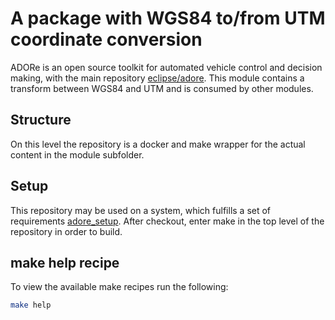 
<!--
********************************************************************************
* Copyright (C) 2017-2020 German Aerospace Center (DLR). 
* Eclipse ADORe, Automated Driving Open Research https://eclipse.org/adore
*
* This program and the accompanying materials are made available under the 
* terms of the Eclipse Public License 2.0 which is available at
* http://www.eclipse.org/legal/epl-2.0.
*
* SPDX-License-Identifier: EPL-2.0 
*
* Contributors: 
*   Daniel Heß 
********************************************************************************
-->
# A package with WGS84 to/from UTM coordinate conversion
ADORe is an open source toolkit for automated vehicle control and decision making, with the main repository [eclipse/adore](https://github.com/eclipse/adore).
This module contains a transform between WGS84 and UTM and is consumed by other modules.

## Structure
On this level the repository is a docker and make wrapper for the actual content in the module subfolder.

## Setup
This repository may be used on a system, which fulfills a set of requirements [adore_setup](https://github.com/dlr-ts/adore_setup).
After checkout, enter make in the top level of the repository in order to build.

## make help recipe
To view the available make recipes run the following:
```bash
make help
````
